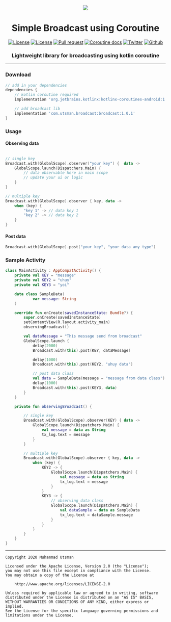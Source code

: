 <p align="center">
  <img src="https://images.unsplash.com/photo-1550935114-99de2f488f47?ixlib=rb-1.2.1&ixid=eyJhcHBfaWQiOjEyMDd9&auto=format&fit=crop&w=800&q=80"/>
</p>

<h1 align="center">Simple Broadcast using Coroutine</h1>
<p align="center">
  <a href="LICENSE"><img alt="License" src="https://img.shields.io/badge/License-Apache%202.0-blue.svg"></a>
  <a href="https://bintray.com/kucingapes/utsman/com.utsman.broadcast/_latestVersion"><img alt="License" src="https://api.bintray.com/packages/kucingapes/utsman/com.utsman.broadcast/images/download.svg"></a>
  <a href="https://github.com/utsmannn/coroutine-broadcast/pulls"><img alt="Pull request" src="https://img.shields.io/badge/PRs-welcome-brightgreen.svg?style=flat"></a>
  <a href="https://kotlinlang.org/docs/reference/coroutines-overview.html"><img alt="Coroutine docs" src="https://img.shields.io/badge/Kotlin-Coroutine-blue?logo=kotlin&style=flat"></a>
  <a href="https://twitter.com/utsmannn"><img alt="Twitter" src="https://img.shields.io/twitter/follow/utsmannn"></a>
  <a href="https://github.com/utsmannn"><img alt="Github" src="https://img.shields.io/github/followers/utsmannn?label=follow&style=social"></a>
  <h3 align="center">Lightweight library for broadcasting using kotlin coroutine</h3>
</p>

---

### Download
```groovy
// add in your dependencies
dependencies {
    // kotlin coroutine required
    implementation 'org.jetbrains.kotlinx:kotlinx-coroutines-android:1.3.8'

    // add broadcast lib
    implementation 'com.utsman.broadcast:broadcast:1.0.1'
}
```

### Usage
#### Observing data
```kotlin

// single key
Broadcast.with(GlobalScope).observer("your key") {  data ->
    GlobalScope.launch(Dispatchers.Main) {
        // data observable here in main scope
        // update your ui or logic
    }
}

// multiple key
Broadcast.with(GlobalScope).observer { key, data ->
    when (key) {
        "key 1" -> // data key 1
        "key 2" -> // data key 2
    }
}
```

#### Post data
```kotlin
Broadcast.with(GlobalScope).post("your key", "your data any type")
````

### Sample Activity
```kotlin
class MainActivity : AppCompatActivity() {
    private val KEY = "message"
    private val KEY2 = "uhuy"
    private val KEY3 = "yoi"

    data class SampleData(
            var message: String
    )

    override fun onCreate(savedInstanceState: Bundle?) {
        super.onCreate(savedInstanceState)
        setContentView(R.layout.activity_main)
        observingBroadcast()

        val dataMessage = "This message send from broadcast"
        GlobalScope.launch {
            delay(2000)
            Broadcast.with(this).post(KEY, dataMessage)

            delay(1000)
            Broadcast.with(this).post(KEY2, "uhuy data")

            // post data class
            val data = SampleData(message = "message from data class")
            delay(1000)
            Broadcast.with(this).post(KEY3, data)
        }
    }

    private fun observingBroadcast() {

        // single key
        Broadcast.with(GlobalScope).observer(KEY) { data ->
            GlobalScope.launch(Dispatchers.Main) {
                val message = data as String
                tx_log.text = message
            }
        }

        // multiple key
        Broadcast.with(GlobalScope).observer { key, data ->
            when (key) {
                KEY2 -> {
                    GlobalScope.launch(Dispatchers.Main) {
                        val message = data as String
                        tx_log.text = message
                    }
                }
                KEY3 -> {
                    // observing data class
                    GlobalScope.launch(Dispatchers.Main) {
                        val dataSample = data as SampleData
                        tx_log.text = dataSample.message
                    }
                }
            }
        }
    }
}
```

---
```
Copyright 2020 Muhammad Utsman

Licensed under the Apache License, Version 2.0 (the "License");
you may not use this file except in compliance with the License.
You may obtain a copy of the License at

    http://www.apache.org/licenses/LICENSE-2.0

Unless required by applicable law or agreed to in writing, software
distributed under the License is distributed on an "AS IS" BASIS,
WITHOUT WARRANTIES OR CONDITIONS OF ANY KIND, either express or implied.
See the License for the specific language governing permissions and
limitations under the License.
```